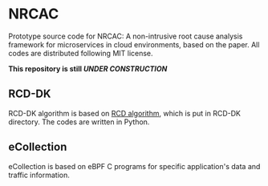# NRCAC

Prototype source code for NRCAC: A non-intrusive root cause analysis framework for microservices in cloud environments, based on the paper.
All codes are distributed following MIT license.

**This repository is still *UNDER CONSTRUCTION***

## RCD-DK

RCD-DK algorithm is based on [RCD algorithm](https://github.com/azamikram/rcd/tree/master), which is put in RCD-DK directory.
The codes are written in Python.

## eCollection

eCollection is based on eBPF C programs for specific application's data and traffic information.



